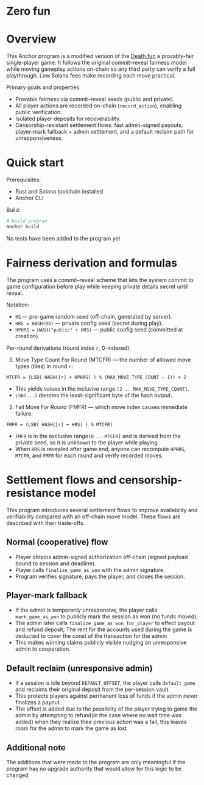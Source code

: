 # Zero fun

# Overview

This Anchor program is a modified version of the [Death.fun](https://vscode.blockscan.com/2741/0x27EDd16eE56958fddCBA08947f12C43DDeC2B20C) a provably-fair single-player game. It follows the original commit–reveal fairness model while moving gameplay actions on-chain so any third party can verify a full playthrough. Low Solana fees make recording each move practical.

Primary goals and properties:

* Provable fairness via commit–reveal seeds (public and private).
* All player actions are recorded on-chain (`record_action`), enabling public verification.
* Isolated player deposits for recoverability.
* Censorship-resistant settlement flows: fast admin-signed payouts, player-mark fallback + admin settlement, and a default reclaim path for unresponsiveness.


# Quick start

Prerequisites:

* Rust and Solana toolchain installed
* Anchor CLI

Build:

```bash
# build program
anchor build

```

No tests have been added to the program yet

# Fairness derivation and formulas

The program uses a commit–reveal scheme that lets the system commit to game configuration before play while keeping private details secret until reveal.

Notation:

* `RS` — pre-game random seed (off-chain, generated by server).
* `HRS = HASH(RS)` — private config seed (secret during play).
* `HPHRS = HASH("public" + HRS)` — public config seed (committed at creation).

Per-round derivations (round index `r`, 0-indexed):

1. Move Type Count For Round (MTCFR) — the number of allowed move types (tiles) in round `r`:

```
MTCFR = (LSB( HASH([r] + HPHRS) ) % (MAX_MOVE_TYPE_COUNT - 1)) + 2
```

* This yields values in the inclusive range `[2 .. MAX_MOVE_TYPE_COUNT]`.
* `LSB(...)` denotes the least-significant byte of the hash output.

2. Fail Move For Round (FMFR) — which move index causes immediate failure:

```
FMFR = (LSB( HASH([r] + HRS) ) % MTCFR)
```

* `FMFR` is in the exclusive range`[0 .. MTCFR]` and is derived from the private seed, so it is unknown to the player while playing.
* When `HRS` is revealed after game end, anyone can recompute `HPHRS`, `MTCFR`, and `FMFR` for each round and verify recorded moves.


# Settlement flows and censorship-resistance model

This program introduces several settlement flows to improve availability and verifiability compared with an off-chain move model. These flows are described with their trade-offs.

## Normal (cooperative) flow

* Player obtains admin-signed authorization off-chain (signed payload bound to session and deadline).
* Player calls `finalize_game_as_won` with the admin signature.
* Program verifies signature, pays the player, and closes the session.

## Player-mark fallback

* If the admin is temporarily unresponsive, the player calls `mark_game_as_won` to publicly mark the session as won (no funds moved).
* The admin later calls `finalize_game_as_won_for_player` to effect payout and refund deposit; The rent for the accounts used during the game is deducted to cover the const of the transaction for the admin
* This makes winning claims publicly visible nudging an unresponsive admin to cooperation.

## Default reclaim (unresponsive admin)

* If a session is idle beyond `DEFAULT_OFFSET`, the player calls `default_game` and reclaims their original deposit from the per-session vault.
* This protects players against permanent loss of funds if the admin never finalizes a payout.
* The offset is added due to the possibilty of the player trying to game the admin by attempting to refund(in the case where no wait time was added) when they realize their previous action was a fail, this leaves room for the admin to mark the game as lost

## Additional note
The additions that were made to the program are only meaningful if the program has no upgrade authority that would allow for this logic to be changed